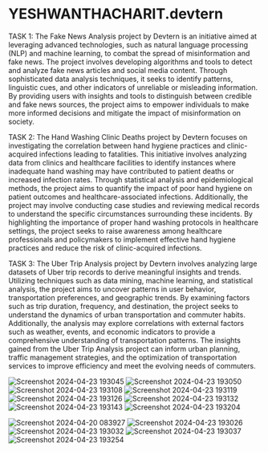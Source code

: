 # YESHWANTHACHARIT.devtern
TASK 1: The Fake News Analysis project by Devtern is an initiative aimed at leveraging advanced technologies, such as natural language processing (NLP) and machine learning, to combat the spread of misinformation and fake news. The project involves developing algorithms and tools to detect and analyze fake news articles and social media content. Through sophisticated data analysis techniques, it seeks to identify patterns, linguistic cues, and other indicators of unreliable or misleading information. By providing users with insights and tools to distinguish between credible and fake news sources, the project aims to empower individuals to make more informed decisions and mitigate the impact of misinformation on society.

TASK 2:  The Hand Washing Clinic Deaths project by Devtern focuses on investigating the correlation between hand hygiene practices and clinic-acquired infections leading to fatalities. This initiative involves analyzing data from clinics and healthcare facilities to identify instances where inadequate hand washing may have contributed to patient deaths or increased infection rates. Through statistical analysis and epidemiological methods, the project aims to quantify the impact of poor hand hygiene on patient outcomes and healthcare-associated infections. Additionally, the project may involve conducting case studies and reviewing medical records to understand the specific circumstances surrounding these incidents. By highlighting the importance of proper hand washing protocols in healthcare settings, the project seeks to raise awareness among healthcare professionals and policymakers to implement effective hand hygiene practices and reduce the risk of clinic-acquired infections.

TASK 3: The Uber Trip Analysis project by Devtern involves analyzing large datasets of Uber trip records to derive meaningful insights and trends. Utilizing techniques such as data mining, machine learning, and statistical analysis, the project aims to uncover patterns in user behavior, transportation preferences, and geographic trends. By examining factors such as trip duration, frequency, and destination, the project seeks to understand the dynamics of urban transportation and commuter habits. Additionally, the analysis may explore correlations with external factors such as weather, events, and economic indicators to provide a comprehensive understanding of transportation patterns. The insights gained from the Uber Trip Analysis project can inform urban planning, traffic management strategies, and the optimization of transportation services to improve efficiency and meet the evolving needs of commuters.


![Screenshot 2024-04-23 193045](https://github.com/YeshwanthAchariT/YESHWANTHACHARIT.devtern/assets/164770173/8d1fdf4a-c201-4c41-bbfa-e4e7b09680ae)
![Screenshot 2024-04-23 193050](https://github.com/YeshwanthAchariT/YESHWANTHACHARIT.devtern/assets/164770173/8ee1c41c-8243-4118-b585-725fe47106bd)
![Screenshot 2024-04-23 193108](https://github.com/YeshwanthAchariT/YESHWANTHACHARIT.devtern/assets/164770173/e59f5f66-192c-41a2-93f4-ce3ba9b9068f)
![Screenshot 2024-04-23 193119](https://github.com/YeshwanthAchariT/YESHWANTHACHARIT.devtern/assets/164770173/0345a3ab-c2ca-47c6-9703-a0b920e24294)
![Screenshot 2024-04-23 193126](https://github.com/YeshwanthAchariT/YESHWANTHACHARIT.devtern/assets/164770173/d72d9f36-0b84-43fe-9b0f-d27e57bb4a90)
![Screenshot 2024-04-23 193132](https://github.com/YeshwanthAchariT/YESHWANTHACHARIT.devtern/assets/164770173/c0d49c8d-061a-40d0-8967-f8a642e9e1a9)
![Screenshot 2024-04-23 193143](https://github.com/YeshwanthAchariT/YESHWANTHACHARIT.devtern/assets/164770173/96280c98-2639-454d-90ce-50af1b3383cc)
![Screenshot 2024-04-23 193204](https://github.com/YeshwanthAchariT/YESHWANTHACHARIT.devtern/assets/164770173/7fef404d-b2fd-4f51-a32e-e74a3c1357ad)

![Screenshot 2024-04-20 083927](https://github.com/YeshwanthAchariT/YESHWANTHACHARIT.devtern/assets/164770173/1a29f5e7-f28a-4c5a-9c5c-8eeac6b31622)
![Screenshot 2024-04-23 193026](https://github.com/YeshwanthAchariT/YESHWANTHACHARIT.devtern/assets/164770173/0afa33f7-bd66-48e7-b2a5-1f1946546a74)
![Screenshot 2024-04-23 193032](https://github.com/YeshwanthAchariT/YESHWANTHACHARIT.devtern/assets/164770173/d4765815-b754-4997-bf80-a2c0ced6c2bf)
![Screenshot 2024-04-23 193037](https://github.com/YeshwanthAchariT/YESHWANTHACHARIT.devtern/assets/164770173/15967df6-884a-45ad-b557-581e9f6317bf)
![Screenshot 2024-04-23 193254](https://github.com/YeshwanthAchariT/YESHWANTHACHARIT.devtern/assets/164770173/ed181467-db8d-458d-be18-8839dc5e9c1c)

